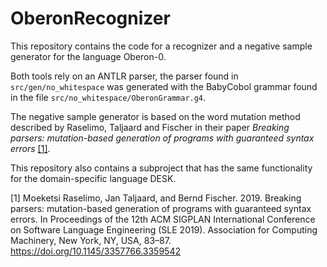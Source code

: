 # OberonRecognizer

This repository contains the code for a recognizer and a negative sample generator for the language Oberon-0.




Both tools rely on an ANTLR parser, the parser found in  `src/gen/no_whitespace` was generated with the BabyCobol grammar found in the file `src/no_whitespace/OberonGrammar.g4`.

The negative sample generator is based on the word mutation method described by Raselimo, Taljaard and Fischer in their paper _Breaking parsers: mutation-based generation of programs with guaranteed syntax errors_ [[1]](#1).

This repository also contains a subproject that has the same functionality for the domain-specific language DESK. 

<a id="1">[1]</a>
Moeketsi Raselimo, Jan Taljaard, and Bernd Fischer. 2019. Breaking parsers: mutation-based generation of programs with guaranteed syntax errors. In Proceedings of the 12th ACM SIGPLAN International Conference on Software Language Engineering (SLE 2019). Association for Computing Machinery, New York, NY, USA, 83–87. https://doi.org/10.1145/3357766.3359542
